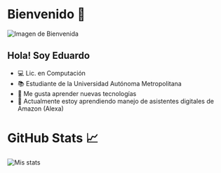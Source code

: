# Bienvenido 👋

![Imagen de Bienvenida](https://github.com/LaloSP-dev/LaloSP-dev/blob/main/Imagen1.gif)

## Hola! Soy Eduardo
- 💻 Lic. en Computación
- 📚 Estudiante de la Universidad Autónoma Metropolitana
- 🤔 Me gusta aprender nuevas tecnologías
- 🌱 Actualmente estoy aprendiendo manejo de asistentes digitales de Amazon (Alexa)

# GitHub Stats 📈
![Mis stats](https://github-readme-stats.vercel.app/api?username=LaloSP-dev&theme=gruvbox&show_icons=true)
